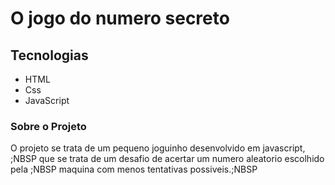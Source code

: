 # O jogo do numero secreto

## Tecnologias
* HTML
* Css
* JavaScript

### Sobre o Projeto
<p>O projeto se trata de um pequeno joguinho desenvolvido em javascript, ;NBSP
que se trata de um desafio de acertar um numero aleatorio escolhido pela ;NBSP
maquina com menos tentativas possiveis.;NBSP
</p>
